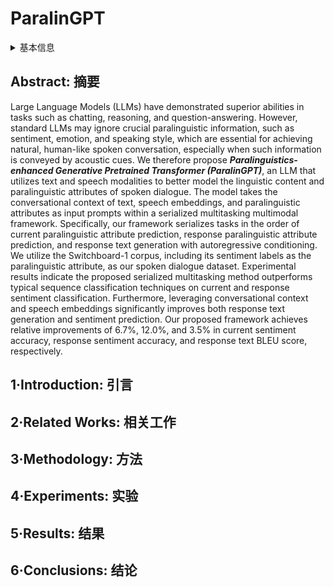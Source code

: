 # ParalinGPT

<details>
<summary>基本信息</summary>

- 标题: "Paralinguistics-Enhanced Large Language Modeling of Spoken Dialogue"
- 作者:
  - 01 Guan-Ting Lin, Prashanth Gurunath Shivakumar, Ankur Gandhe, Chao-Han Huck Yang, Yile Gu, Shalini Ghosh, Andreas Stolcke, Hung-yi Lee, Ivan Bulyko
- 链接:
  - [ArXiv](https://arxiv.org/abs/2312.15316)
  - [Publication](https://doi.org/10.1109/ICASSP48485.2024.10446933)
  - [Github]
  - [Demo]
- 文件:
  - [ArXiv](../PDF/2312.15316v2__ParalinGPT__Paralinguistics-Enhanced_Large_Language_Modeling_of_Spoken_Dialogue.pdf)
  - [Publication](../PDF/2312.15316p0__ParalinGPT__ICASSP2024.pdf)

</details>

## Abstract: 摘要

Large Language Models (LLMs) have demonstrated superior abilities in tasks such as chatting, reasoning, and question-answering.
However, standard LLMs may ignore crucial paralinguistic information, such as sentiment, emotion, and speaking style, which are essential for achieving natural, human-like spoken conversation, especially when such information is conveyed by acoustic cues.
We therefore propose ***Paralinguistics-enhanced Generative Pretrained Transformer (ParalinGPT)***, an LLM that utilizes text and speech modalities to better model the linguistic content and paralinguistic attributes of spoken dialogue.
The model takes the conversational context of text, speech embeddings, and paralinguistic attributes as input prompts within a serialized multitasking multimodal framework.
Specifically, our framework serializes tasks in the order of current paralinguistic attribute prediction, response paralinguistic attribute prediction, and response text generation with autoregressive conditioning.
We utilize the Switchboard-1 corpus, including its sentiment labels as the paralinguistic attribute, as our spoken dialogue dataset.
Experimental results indicate the proposed serialized multitasking method outperforms typical sequence classification techniques on current and response sentiment classification.
Furthermore, leveraging conversational context and speech embeddings significantly improves both response text generation and sentiment prediction.
Our proposed framework achieves relative improvements of 6.7%, 12.0%, and 3.5% in current sentiment accuracy, response sentiment accuracy, and response text BLEU score, respectively.

## 1·Introduction: 引言

## 2·Related Works: 相关工作

## 3·Methodology: 方法

## 4·Experiments: 实验

## 5·Results: 结果

## 6·Conclusions: 结论